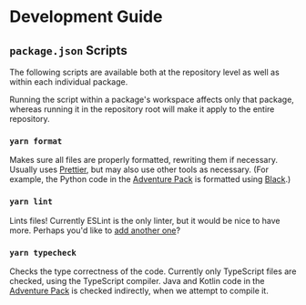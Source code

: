 # Development Guide

## `package.json` Scripts

The following scripts are available both at the repository level as well as within each individual package.

Running the script within a package's workspace affects only that package, whereas running it in the repository root will make it apply to the entire repository.

### `yarn format`

Makes sure all files are properly formatted, rewriting them if necessary. Usually uses [Prettier](https://prettier.io/), but may also use other tools as necessary. (For example, the Python code in the [Adventure Pack](workspaces/adventure-pack/) is formatted using [Black](https://black.readthedocs.io/).)

### `yarn lint`

Lints files! Currently ESLint is the only linter, but it would be nice to have more. Perhaps you'd like to [add another one](CONTRIBUTING.md)?

### `yarn typecheck`

Checks the type correctness of the code. Currently only TypeScript files are checked, using the TypeScript compiler. Java and Kotlin code in the [Adventure Pack](workspaces/adventure-pack/) is checked indirectly, when we attempt to compile it.
